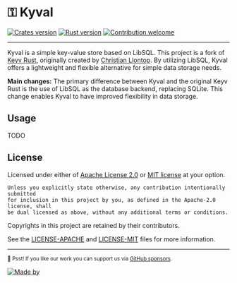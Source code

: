 # ⚿ Kyval

[![Crates version](https://img.shields.io/crates/v/kyval)](https://crates.io/crates/kyval)
[![Rust version](https://img.shields.io/badge/rust-v1.79-blue.svg?logo=rust&label=MSRV)](https://www.rust-lang.org)
[![Contribution welcome](https://img.shields.io/badge/Contributions-welcome-gray.svg)](https://github.com/riipandi/kyval/pulse)

---

Kyval is a simple key-value store based on LibSQL. This project is a fork of [Keyv Rust][keyv-rust],
originally created by [Christian Llontop][chrisllontop]. By utilizing LibSQL, Kyval offers a lightweight
and flexible alternative for simple data storage needs.

**Main changes:** The primary difference between Kyval and the original Keyv Rust is the use of
LibSQL as the database backend, replacing SQLite. This change enables Kyval to have improved
flexibility in data storage.

## Usage

TODO

## License

Licensed under either of [Apache License 2.0][license-apache] or [MIT license][license-mit] at your option.

```plaintext
Unless you explicitly state otherwise, any contribution intentionally submitted
for inclusion in this project by you, as defined in the Apache-2.0 license, shall
be dual licensed as above, without any additional terms or conditions.
```

Copyrights in this project are retained by their contributors.

See the [LICENSE-APACHE](./LICENSE-APACHE) and [LICENSE-MIT](./LICENSE-MIT) files
for more information.

[license-mit]: https://choosealicense.com/licenses/mit/
[license-apache]: https://choosealicense.com/licenses/apache-2.0/
[riipandi-twitter]: https://twitter.com/intent/follow?screen_name=riipandi
[riipandi-sponsors]: https://github.com/sponsors/riipandi
[keyv-rust]: https://github.com/chrisllontop/keyv-rust
[chrisllontop]: https://github.com/chrisllontop

---

<sub>🤫 Psst! If you like our work you can support us via [GitHub sponsors][riipandi-sponsors].</sub>

[![Made by](https://badgen.net/badge/icon/Made%20by%20Aris%20Ripandi?icon=bitcoin-lightning&label&color=black&labelColor=black)][riipandi-twitter]
